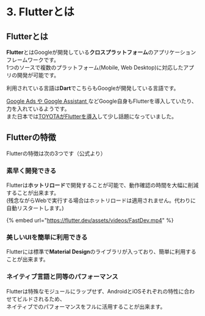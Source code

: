 # 3. Flutterとは

## Flutterとは

**Flutter**とはGoogleが開発している**クロスプラットフォーム**のアプリケーションフレームワークです。\
1つのソースで複数のプラットフォーム(Mobile, Web Desktop)に対応したアプリの開発が可能です。

利用されている言語は**Dart**でこちらもGoogleが開発している言語です。

[Google Ads や Google Assistant ](https://flutter.dev/showcase)などGoogle自身もFlutterを導入していたり、力を入れているようです。\
また日本では[TOYOTAがFlutterを導入](https://techplay.jp/column/1516)して少し話題になっていました。

## Flutterの特徴

Flutterの特徴は次の3つです（公式より）

### 素早く開発できる

Flutterは**ホットリロード**で開発することが可能で、動作確認の時間を大幅に削減することが出来ます。\
(残念ながらWebで実行する場合はホットリロードは適用されません。代わりに自動リスタートします。)

{% embed url="https://flutter.dev/assets/videos/FastDev.mp4" %}

### 美しいUIを簡単に利用できる

Flutterには標準で**Material Design**のライブラリが入っており、簡単に利用することが出来ます。

### ネイティブ言語と同等のパフォーマンス

Flutterは特殊なモジュールにラップせず、AndroidとiOSそれぞれの特性に合わせてビルドされるため、\
ネイティブでのパフォーマンスをフルに活用することが出来ます。
